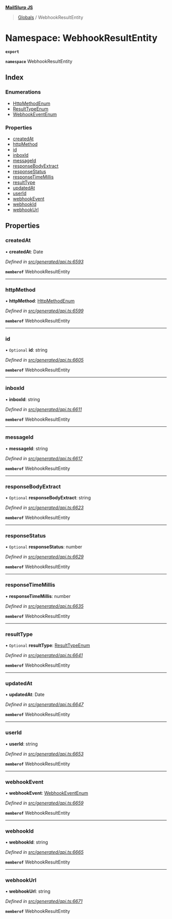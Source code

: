 **[MailSlurp JS](../README.md)**

> [Globals](../README.md) / WebhookResultEntity

# Namespace: WebhookResultEntity

**`export`** 

**`namespace`** WebhookResultEntity

## Index

### Enumerations

* [HttpMethodEnum](../enums/webhookresultentity.httpmethodenum.md)
* [ResultTypeEnum](../enums/webhookresultentity.resulttypeenum.md)
* [WebhookEventEnum](../enums/webhookresultentity.webhookeventenum.md)

### Properties

* [createdAt](webhookresultentity.md#createdat)
* [httpMethod](webhookresultentity.md#httpmethod)
* [id](webhookresultentity.md#id)
* [inboxId](webhookresultentity.md#inboxid)
* [messageId](webhookresultentity.md#messageid)
* [responseBodyExtract](webhookresultentity.md#responsebodyextract)
* [responseStatus](webhookresultentity.md#responsestatus)
* [responseTimeMillis](webhookresultentity.md#responsetimemillis)
* [resultType](webhookresultentity.md#resulttype)
* [updatedAt](webhookresultentity.md#updatedat)
* [userId](webhookresultentity.md#userid)
* [webhookEvent](webhookresultentity.md#webhookevent)
* [webhookId](webhookresultentity.md#webhookid)
* [webhookUrl](webhookresultentity.md#webhookurl)

## Properties

### createdAt

•  **createdAt**: Date

*Defined in [src/generated/api.ts:6593](https://github.com/mailslurp/mailslurp-client/blob/ad6aa3d/src/generated/api.ts#L6593)*

**`memberof`** WebhookResultEntity

___

### httpMethod

•  **httpMethod**: [HttpMethodEnum](../enums/webhookresultentity.httpmethodenum.md)

*Defined in [src/generated/api.ts:6599](https://github.com/mailslurp/mailslurp-client/blob/ad6aa3d/src/generated/api.ts#L6599)*

**`memberof`** WebhookResultEntity

___

### id

• `Optional` **id**: string

*Defined in [src/generated/api.ts:6605](https://github.com/mailslurp/mailslurp-client/blob/ad6aa3d/src/generated/api.ts#L6605)*

**`memberof`** WebhookResultEntity

___

### inboxId

•  **inboxId**: string

*Defined in [src/generated/api.ts:6611](https://github.com/mailslurp/mailslurp-client/blob/ad6aa3d/src/generated/api.ts#L6611)*

**`memberof`** WebhookResultEntity

___

### messageId

•  **messageId**: string

*Defined in [src/generated/api.ts:6617](https://github.com/mailslurp/mailslurp-client/blob/ad6aa3d/src/generated/api.ts#L6617)*

**`memberof`** WebhookResultEntity

___

### responseBodyExtract

• `Optional` **responseBodyExtract**: string

*Defined in [src/generated/api.ts:6623](https://github.com/mailslurp/mailslurp-client/blob/ad6aa3d/src/generated/api.ts#L6623)*

**`memberof`** WebhookResultEntity

___

### responseStatus

• `Optional` **responseStatus**: number

*Defined in [src/generated/api.ts:6629](https://github.com/mailslurp/mailslurp-client/blob/ad6aa3d/src/generated/api.ts#L6629)*

**`memberof`** WebhookResultEntity

___

### responseTimeMillis

•  **responseTimeMillis**: number

*Defined in [src/generated/api.ts:6635](https://github.com/mailslurp/mailslurp-client/blob/ad6aa3d/src/generated/api.ts#L6635)*

**`memberof`** WebhookResultEntity

___

### resultType

• `Optional` **resultType**: [ResultTypeEnum](../enums/webhookresultentity.resulttypeenum.md)

*Defined in [src/generated/api.ts:6641](https://github.com/mailslurp/mailslurp-client/blob/ad6aa3d/src/generated/api.ts#L6641)*

**`memberof`** WebhookResultEntity

___

### updatedAt

•  **updatedAt**: Date

*Defined in [src/generated/api.ts:6647](https://github.com/mailslurp/mailslurp-client/blob/ad6aa3d/src/generated/api.ts#L6647)*

**`memberof`** WebhookResultEntity

___

### userId

•  **userId**: string

*Defined in [src/generated/api.ts:6653](https://github.com/mailslurp/mailslurp-client/blob/ad6aa3d/src/generated/api.ts#L6653)*

**`memberof`** WebhookResultEntity

___

### webhookEvent

•  **webhookEvent**: [WebhookEventEnum](../enums/webhookresultentity.webhookeventenum.md)

*Defined in [src/generated/api.ts:6659](https://github.com/mailslurp/mailslurp-client/blob/ad6aa3d/src/generated/api.ts#L6659)*

**`memberof`** WebhookResultEntity

___

### webhookId

•  **webhookId**: string

*Defined in [src/generated/api.ts:6665](https://github.com/mailslurp/mailslurp-client/blob/ad6aa3d/src/generated/api.ts#L6665)*

**`memberof`** WebhookResultEntity

___

### webhookUrl

•  **webhookUrl**: string

*Defined in [src/generated/api.ts:6671](https://github.com/mailslurp/mailslurp-client/blob/ad6aa3d/src/generated/api.ts#L6671)*

**`memberof`** WebhookResultEntity
